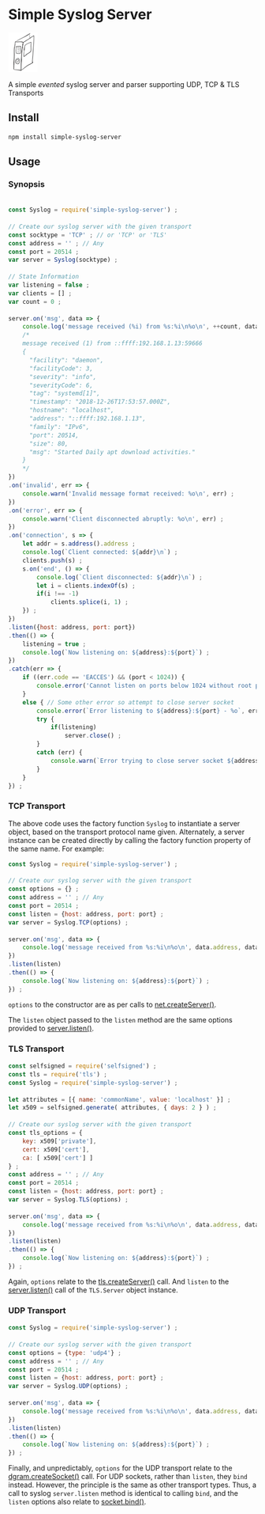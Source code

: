 # Simple Syslog Server

[![Simple Syslog Server](syslog-sml.png)](https://pixabay.com/photo-3685581/)

A simple _evented_ syslog server and parser supporting UDP, TCP & TLS Transports

## Install

```sh
npm install simple-syslog-server
```

## Usage

### Synopsis
```js

const Syslog = require('simple-syslog-server') ;

// Create our syslog server with the given transport
const socktype = 'TCP' ; // or 'TCP' or 'TLS'
const address = '' ; // Any
const port = 20514 ;
var server = Syslog(socktype) ;

// State Information
var listening = false ;
var clients = [] ;
var count = 0 ;

server.on('msg', data => {
	console.log('message received (%i) from %s:%i\n%o\n', ++count, data.address, data.port, data) ;
	/*
	message received (1) from ::ffff:192.168.1.13:59666
	{
	  "facility": "daemon",
	  "facilityCode": 3,
	  "severity": "info",
	  "severityCode": 6,
	  "tag": "systemd[1]",
	  "timestamp": "2018-12-26T17:53:57.000Z",
	  "hostname": "localhost",
	  "address": "::ffff:192.168.1.13",
	  "family": "IPv6",
	  "port": 20514,
	  "size": 80,
	  "msg": "Started Daily apt download activities."
	}	
	*/
})
.on('invalid', err => {
	console.warn('Invalid message format received: %o\n', err) ;
})
.on('error', err => {
	console.warn('Client disconnected abruptly: %o\n', err) ;
})
.on('connection', s => {
	let addr = s.address().address ;
	console.log(`Client connected: ${addr}\n`) ;
	clients.push(s) ;
	s.on('end', () => {
		console.log(`Client disconnected: ${addr}\n`) ;
		let i = clients.indexOf(s) ;
		if(i !== -1)
			clients.splice(i, 1) ;
	}) ;
})
.listen({host: address, port: port})
.then(() => {
	listening = true ;
	console.log(`Now listening on: ${address}:${port}`) ;
})
.catch(err => {
	if ((err.code == 'EACCES') && (port < 1024)) {
		console.error('Cannot listen on ports below 1024 without root permissions. Select a higher port number: %o', err) ;
	}
	else { // Some other error so attempt to close server socket
		console.error(`Error listening to ${address}:${port} - %o`, err) ;
		try {
			if(listening)
				server.close() ;
		}
		catch (err) {
			console.warn(`Error trying to close server socket ${address}:${port} - %o`, err) ;
		}
	}
}) ;

```

### TCP Transport
The above code uses the factory function `Syslog` to instantiate a server object, based on the transport protocol name given.  Alternately, a server instance can be created directly by calling the factory function property of the same name.  For example:

```js
const Syslog = require('simple-syslog-server') ;

// Create our syslog server with the given transport
const options = {} ;
const address = '' ; // Any
const port = 20514 ;
const listen = {host: address, port: port} ;
var server = Syslog.TCP(options) ;

server.on('msg', data => {
	console.log('message received from %s:%i\n%o\n', data.address, data.port, data) ;
})
.listen(listen)
.then(() => {
	console.log(`Now listening on: ${address}:${port}`) ;
}) ;


```
`options` to the constructor are as per calls to [net.createServer()](https://nodejs.org/api/net.html#net_net_createserver_options_connectionlistener "net.createServer"). 

The `listen` object passed to the `listen` method are the same options provided to [server.listen()](http://nodejs.org/api/net.html#net_server_listen "server.listen").

### TLS Transport

```js
const selfsigned = require('selfsigned') ;
const tls = require('tls') ;
const Syslog = require('simple-syslog-server') ;

let attributes = [{ name: 'commonName', value: 'localhost' }] ;
let x509 = selfsigned.generate( attributes, { days: 2 } ) ;

// Create our syslog server with the given transport
const tls_options = {
	key: x509['private'],
	cert: x509['cert'],
	ca: [ x509['cert'] ]
} ;
const address = '' ; // Any
const port = 20514 ;
const listen = {host: address, port: port} ;
var server = Syslog.TLS(options) ;

server.on('msg', data => {
	console.log('message received from %s:%i\n%o\n', data.address, data.port, data) ;
})
.listen(listen)
.then(() => {
	console.log(`Now listening on: ${address}:${port}`) ;
}) ;


```

Again, `options` relate to the [tls.createServer()](http://nodejs.org/api/tls.html#tls_tls_createserver_options_secureconnectionlistener "tls.createServer") call.  And `listen` to the [server.listen()](https://nodejs.org/api/tls.html#tls_server_listen) call of the `TLS.Server` object instance.

### UDP Transport


```js
const Syslog = require('simple-syslog-server') ;

// Create our syslog server with the given transport
const options = {type: 'udp4'} ;
const address = '' ; // Any
const port = 20514 ;
const listen = {host: address, port: port} ;
var server = Syslog.UDP(options) ;

server.on('msg', data => {
	console.log('message received from %s:%i\n%o\n', data.address, data.port, data) ;
})
.listen(listen)
.then(() => {
	console.log(`Now listening on: ${address}:${port}`) ;
}) ;


```

Finally, and unpredictably, `options` for the UDP transport relate to the [dgram.createSocket()](http://nodejs.org/api/dgram.html#dgram_dgram_createsocket_options_callback "dgram.createSocket") call.  For UDP sockets, rather than `listen`, they `bind` instead.  However, the principle is the same as other transport types.  Thus, a call to syslog `server.listen` method is identical to calling `bind`, and the `listen` options also relate to [socket.bind()](https://nodejs.org/api/dgram.html#dgram_socket_bind_port_address_callback).
